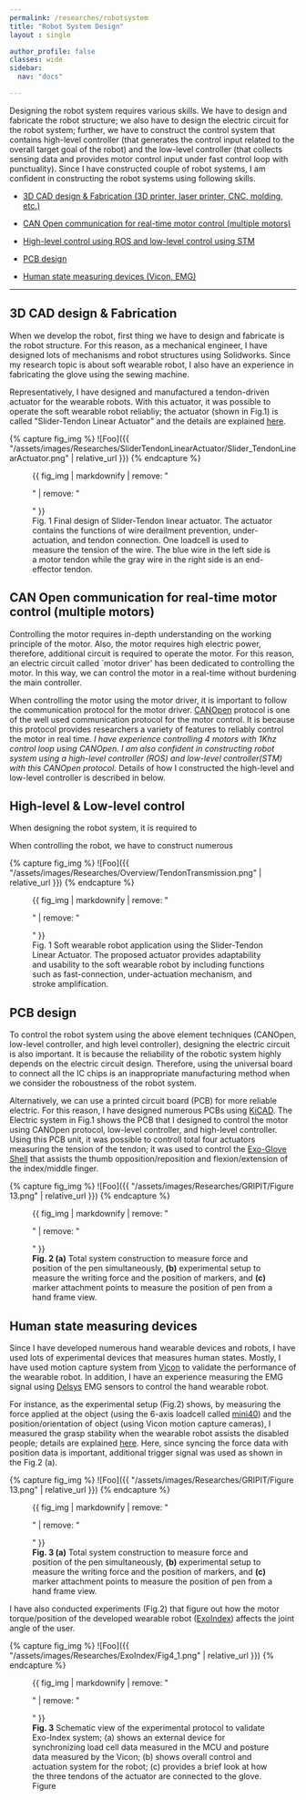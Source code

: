```yaml
---
permalink: /researches/robotsystem
title: "Robot System Design"
layout : single

author_profile: false
classes: wide
sidebar:
  nav: "docs"

---
```


Designing the robot system requires various skills. We have to design and fabricate the robot structure; we also have to design the electric circuit for the robot system; further, we have to construct the control system that contains high-level controller (that generates the control input related to the overall target goal of the robot) and the low-level controller (that collects sensing data and provides motor control input under fast control loop with punctuality). Since I have constructed couple of robot systems, I am confident in constructing the robot systems using following skills.

- [3D CAD design & Fabrication (3D printer, laser printer, CNC, molding, etc.)][3D CAD design]

- [CAN Open communication for real-time motor control (multiple motors)][CANOpen]

- [High-level control using ROS and low-level control using STM][Control]

- [PCB design][PCB design]

- [Human state measuring devices (Vicon, EMG)][State measuring]


---
## 3D CAD design & Fabrication

When we develop the robot, first thing we have to design and fabricate is the robot structure. For this reason, as a mechanical engineer, I have designed lots of mechanisms and robot structures using Solidworks. Since my research topic is about soft wearable robot, I also have an experience in fabricating the glove using the sewing machine.

Representatively, I have designed and manufactured a tendon-driven actuator for the wearable robots. With this actuator, it was possible to operate the soft wearable robot reliabliy; the actuator (shown in Fig.1) is called "Slider-Tendon Linear Actuator" and the details are explained [here][Actuator]. 

{% capture fig_img %}
![Foo]({{ "/assets/images/Researches/SliderTendonLinearActuator/Slider_TendonLinearActuator.png" | relative_url }})
{% endcapture %}

<figure>
  {{ fig_img | markdownify | remove: "<p>" | remove: "</p>" }}
  <figcaption>Fig. 1 Final design of Slider-Tendon linear actuator. The actuator contains the functions of wire derailment prevention, under-actuation, and tendon connection. One loadcell is used to measure the tension of the wire. The blue wire in the left side is a motor tendon while the gray wire in the right side is an end-effector tendon.</figcaption>
</figure>

## CAN Open communication for real-time motor control (multiple motors)

Controlling the motor requires in-depth understanding on the working principle of the motor. Also, the motor requires high electric power, therefore, additional circuit is required to operate the motor. For this reason, an electric circuit called `motor driver' has been dedicated to controlling the motor. In this way, we can control the motor in a real-time without burdening the main controller. 

When controlling the motor using the motor driver, it is important to follow the communication protocol for the motor driver. [CANOpen][cia_link] protocol is one of the well used communication protocol for the motor control. It is because this protocol provides researchers a variety of features to reliably control the motor in real time. *I have experience controlling 4 motors with 1Khz control loop using CANOpen. I am also confident in constructing robot system using a high-level controller (ROS) and low-level controller(STM) with this CANOpen protocol.* Details of how I constructed the high-level and low-level controller is described in below.

## High-level & Low-level control

When designing the robot system, it is required to 

When controlling the robot, we have to construct numerous 


{% capture fig_img %}
![Foo]({{ "/assets/images/Researches/Overview/TendonTransmission.png" | relative_url }})
{% endcapture %}

<figure>
  {{ fig_img | markdownify | remove: "<p>" | remove: "</p>" }}
  <figcaption>Fig. 1 Soft wearable robot application using the Slider-Tendon Linear Actuator. The proposed actuator provides adaptability and usability to the soft wearable robot by including functions such as fast-connection, under-actuation mechanism, and stroke amplification.</figcaption>
</figure>


## PCB design
To control the robot system using the above element techniques (CANOpen, low-level controller, and high level controller), designing the electric circuit is also important. It is because the reliability of the robotic system highly depends on the electric circuit design. Therefore, using the universal board to connect all the IC chips is an inappropriate manufacturing method when we consider the roboustness of the robot system.

Alternatively, we can use a printed circuit board (PCB) for more reliable electric. For this reason, I have designed numerous PCBs using [KiCAD][KiCAD_link]. The Electric system in Fig.1 shows the PCB that I designed to control the motor using CANOpen protocol, low-level controller, and high-level controller. Using this PCB unit, it was possible to controll total four actuators measuring the tension of the tendon; it was used to control the [Exo-Glove Shell][Exo-Glove_shell] that assists the thumb opposition/reposition and flexion/extension of the index/middle finger.

{% capture fig_img %}
![Foo]({{ "/assets/images/Researches/GRIPIT/Figure 13.png" | relative_url }})
{% endcapture %}

<figure>
  {{ fig_img | markdownify | remove: "<p>" | remove: "</p>" }}
  <figcaption><b>Fig. 2 (a)</b> Total system construction to measure force and position of the pen simultaneously, <b>(b)</b> experimental setup to measure the writing force and the position of markers, and <b>(c)</b> marker attachment points to measure the position of pen from a hand frame view.</figcaption>
</figure>


## Human state measuring devices
Since I have developed numerous hand wearable devices and robots, I have used lots of experimental devices that measures human states. Mostly, I have used motion capture system from [Vicon][vicon_link] to validate the performance of the wearable robot. 
In addition, I have an experience measuring the EMG signal using [Delsys][Delsys] EMG sensors to control the hand wearable robot. 

For instance, as the experimental setup (Fig.2) shows, by measuring the force applied at the object (using the 6-axis loadcell called [mini40][mini40]) and the position/orientation of object (using Vicon motion capture cameras), I measured the grasp stability when the wearable robot assists the disabled people; details are explained [here][JNER_pdf]. Here, since syncing the force data with position data is important, additional trigger signal was used as shown in the Fig.2 (a).

{% capture fig_img %}
![Foo]({{ "/assets/images/Researches/GRIPIT/Figure 13.png" | relative_url }})
{% endcapture %}

<figure>
  {{ fig_img | markdownify | remove: "<p>" | remove: "</p>" }}
  <figcaption><b>Fig. 3 (a)</b> Total system construction to measure force and position of the pen simultaneously, <b>(b)</b> experimental setup to measure the writing force and the position of markers, and <b>(c)</b> marker attachment points to measure the position of pen from a hand frame view.</figcaption>
</figure>

I have also conducted experiments (Fig.2) that figure out how the motor torque/position of the developed wearable robot ([ExoIndex][ExoIndex]) affects the joint angle of the user. 

{% capture fig_img %}
![Foo]({{ "/assets/images/Researches/ExoIndex/Fig4_1.png" | relative_url }})
{% endcapture %}

<figure>
  {{ fig_img | markdownify | remove: "<p>" | remove: "</p>" }}
  <figcaption><b>Fig. 3</b> Schematic view of the experimental protocol to validate Exo-Index system; (a) shows an external device for synchronizing load cell data measured in the MCU and posture data measured by the Vicon; (b) shows overall control and actuation system for the robot; (c) provides a brief look at how the three tendons of the actuator are connected to the glove.
Figure
</figcaption>
</figure>

[Tmech_pdf]:https://github.com/bc-kim/bc-kim.github.io/blob/master/assets/Publications/Slider-Tendon_Linear_Actuator_With_Under-Actuation_and_Fast-Connection_for_Soft_Wearable_Robots.pdf
[Tmech_link]: https://ieeexplore.ieee.org/document/9314058 
[3D CAD design]: /researches/robotsystem#3d-cad-design--fabrication
[up]: /researches/robotsystem
[Actuator]: /researches/actuator
[CANOpen]: /researches/robotsystem#can-open-communication-for-real-time-motor-control-multiple-motors
[PCB design]: /researches/robotsystem#pcb-design
[Control]: /researches/robotsystem#high-level--low-level-control
[State measuring]: /researches/robotsystem#human-state-measuring-devices
[cia_link]: https://www.can-cia.org/canopen/
[vicon_link]: https://www.vicon.com
[KiCAD_link]: https://kicad.org
[Exo-Glove_shell]: /researches/exogloveshell
[ExoIndex]: /researches/exogloveindex
[Delsys]: https://delsys.com
[mini40]: https://www.ati-ia.com/products/ft/ft_models.aspx?id=mini40
[JNER_pdf]:https://github.com/bc-kim/bc-kim.github.io/blob/master/assets/Publications/Kim%20et%20al.%20-%202017%20-%20Development%20and%20assessment%20of%20a%20hand%20assist%20device%20GRIPIT.pdf
